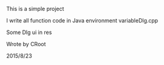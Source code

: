 ﻿This is a simple project

I write all function code in Java environment variableDlg.cpp

Some Dlg ui in res

Wrote by CRoot

2015/8/23
